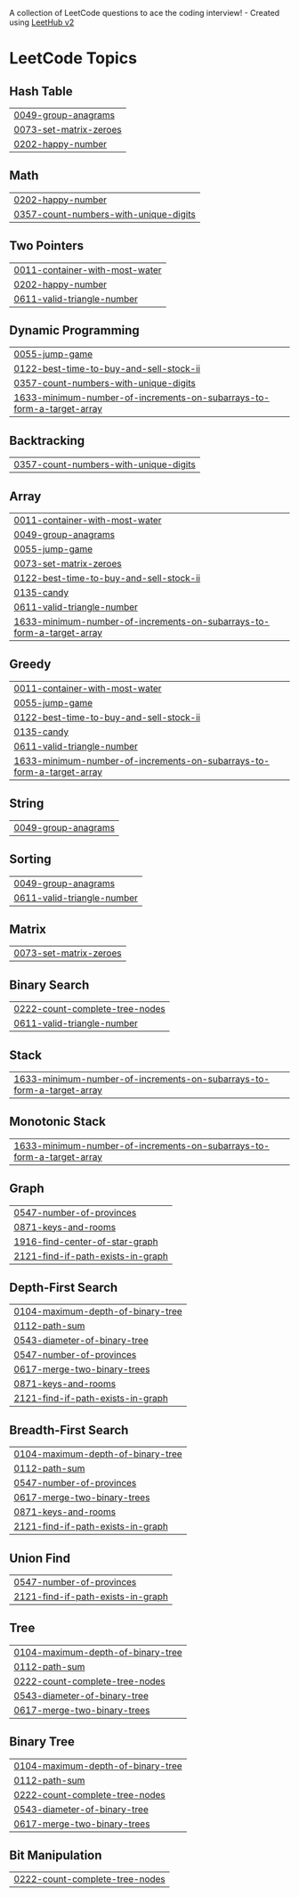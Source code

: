 A collection of LeetCode questions to ace the coding interview! - Created using [LeetHub v2](https://github.com/arunbhardwaj/LeetHub-2.0)
<!---LeetCode Topics Start-->
# LeetCode Topics
## Hash Table
|  |
| ------- |
| [0049-group-anagrams](https://github.com/Pirithishaa/Leetcode-problems/tree/master/0049-group-anagrams) |
| [0073-set-matrix-zeroes](https://github.com/Pirithishaa/Leetcode-problems/tree/master/0073-set-matrix-zeroes) |
| [0202-happy-number](https://github.com/Pirithishaa/Leetcode-problems/tree/master/0202-happy-number) |
## Math
|  |
| ------- |
| [0202-happy-number](https://github.com/Pirithishaa/Leetcode-problems/tree/master/0202-happy-number) |
| [0357-count-numbers-with-unique-digits](https://github.com/Pirithishaa/Leetcode-problems/tree/master/0357-count-numbers-with-unique-digits) |
## Two Pointers
|  |
| ------- |
| [0011-container-with-most-water](https://github.com/Pirithishaa/Leetcode-problems/tree/master/0011-container-with-most-water) |
| [0202-happy-number](https://github.com/Pirithishaa/Leetcode-problems/tree/master/0202-happy-number) |
| [0611-valid-triangle-number](https://github.com/Pirithishaa/Leetcode-problems/tree/master/0611-valid-triangle-number) |
## Dynamic Programming
|  |
| ------- |
| [0055-jump-game](https://github.com/Pirithishaa/Leetcode-problems/tree/master/0055-jump-game) |
| [0122-best-time-to-buy-and-sell-stock-ii](https://github.com/Pirithishaa/Leetcode-problems/tree/master/0122-best-time-to-buy-and-sell-stock-ii) |
| [0357-count-numbers-with-unique-digits](https://github.com/Pirithishaa/Leetcode-problems/tree/master/0357-count-numbers-with-unique-digits) |
| [1633-minimum-number-of-increments-on-subarrays-to-form-a-target-array](https://github.com/Pirithishaa/Leetcode-problems/tree/master/1633-minimum-number-of-increments-on-subarrays-to-form-a-target-array) |
## Backtracking
|  |
| ------- |
| [0357-count-numbers-with-unique-digits](https://github.com/Pirithishaa/Leetcode-problems/tree/master/0357-count-numbers-with-unique-digits) |
## Array
|  |
| ------- |
| [0011-container-with-most-water](https://github.com/Pirithishaa/Leetcode-problems/tree/master/0011-container-with-most-water) |
| [0049-group-anagrams](https://github.com/Pirithishaa/Leetcode-problems/tree/master/0049-group-anagrams) |
| [0055-jump-game](https://github.com/Pirithishaa/Leetcode-problems/tree/master/0055-jump-game) |
| [0073-set-matrix-zeroes](https://github.com/Pirithishaa/Leetcode-problems/tree/master/0073-set-matrix-zeroes) |
| [0122-best-time-to-buy-and-sell-stock-ii](https://github.com/Pirithishaa/Leetcode-problems/tree/master/0122-best-time-to-buy-and-sell-stock-ii) |
| [0135-candy](https://github.com/Pirithishaa/Leetcode-problems/tree/master/0135-candy) |
| [0611-valid-triangle-number](https://github.com/Pirithishaa/Leetcode-problems/tree/master/0611-valid-triangle-number) |
| [1633-minimum-number-of-increments-on-subarrays-to-form-a-target-array](https://github.com/Pirithishaa/Leetcode-problems/tree/master/1633-minimum-number-of-increments-on-subarrays-to-form-a-target-array) |
## Greedy
|  |
| ------- |
| [0011-container-with-most-water](https://github.com/Pirithishaa/Leetcode-problems/tree/master/0011-container-with-most-water) |
| [0055-jump-game](https://github.com/Pirithishaa/Leetcode-problems/tree/master/0055-jump-game) |
| [0122-best-time-to-buy-and-sell-stock-ii](https://github.com/Pirithishaa/Leetcode-problems/tree/master/0122-best-time-to-buy-and-sell-stock-ii) |
| [0135-candy](https://github.com/Pirithishaa/Leetcode-problems/tree/master/0135-candy) |
| [0611-valid-triangle-number](https://github.com/Pirithishaa/Leetcode-problems/tree/master/0611-valid-triangle-number) |
| [1633-minimum-number-of-increments-on-subarrays-to-form-a-target-array](https://github.com/Pirithishaa/Leetcode-problems/tree/master/1633-minimum-number-of-increments-on-subarrays-to-form-a-target-array) |
## String
|  |
| ------- |
| [0049-group-anagrams](https://github.com/Pirithishaa/Leetcode-problems/tree/master/0049-group-anagrams) |
## Sorting
|  |
| ------- |
| [0049-group-anagrams](https://github.com/Pirithishaa/Leetcode-problems/tree/master/0049-group-anagrams) |
| [0611-valid-triangle-number](https://github.com/Pirithishaa/Leetcode-problems/tree/master/0611-valid-triangle-number) |
## Matrix
|  |
| ------- |
| [0073-set-matrix-zeroes](https://github.com/Pirithishaa/Leetcode-problems/tree/master/0073-set-matrix-zeroes) |
## Binary Search
|  |
| ------- |
| [0222-count-complete-tree-nodes](https://github.com/Pirithishaa/Leetcode-problems/tree/master/0222-count-complete-tree-nodes) |
| [0611-valid-triangle-number](https://github.com/Pirithishaa/Leetcode-problems/tree/master/0611-valid-triangle-number) |
## Stack
|  |
| ------- |
| [1633-minimum-number-of-increments-on-subarrays-to-form-a-target-array](https://github.com/Pirithishaa/Leetcode-problems/tree/master/1633-minimum-number-of-increments-on-subarrays-to-form-a-target-array) |
## Monotonic Stack
|  |
| ------- |
| [1633-minimum-number-of-increments-on-subarrays-to-form-a-target-array](https://github.com/Pirithishaa/Leetcode-problems/tree/master/1633-minimum-number-of-increments-on-subarrays-to-form-a-target-array) |
## Graph
|  |
| ------- |
| [0547-number-of-provinces](https://github.com/Pirithishaa/Leetcode-problems/tree/master/0547-number-of-provinces) |
| [0871-keys-and-rooms](https://github.com/Pirithishaa/Leetcode-problems/tree/master/0871-keys-and-rooms) |
| [1916-find-center-of-star-graph](https://github.com/Pirithishaa/Leetcode-problems/tree/master/1916-find-center-of-star-graph) |
| [2121-find-if-path-exists-in-graph](https://github.com/Pirithishaa/Leetcode-problems/tree/master/2121-find-if-path-exists-in-graph) |
## Depth-First Search
|  |
| ------- |
| [0104-maximum-depth-of-binary-tree](https://github.com/Pirithishaa/Leetcode-problems/tree/master/0104-maximum-depth-of-binary-tree) |
| [0112-path-sum](https://github.com/Pirithishaa/Leetcode-problems/tree/master/0112-path-sum) |
| [0543-diameter-of-binary-tree](https://github.com/Pirithishaa/Leetcode-problems/tree/master/0543-diameter-of-binary-tree) |
| [0547-number-of-provinces](https://github.com/Pirithishaa/Leetcode-problems/tree/master/0547-number-of-provinces) |
| [0617-merge-two-binary-trees](https://github.com/Pirithishaa/Leetcode-problems/tree/master/0617-merge-two-binary-trees) |
| [0871-keys-and-rooms](https://github.com/Pirithishaa/Leetcode-problems/tree/master/0871-keys-and-rooms) |
| [2121-find-if-path-exists-in-graph](https://github.com/Pirithishaa/Leetcode-problems/tree/master/2121-find-if-path-exists-in-graph) |
## Breadth-First Search
|  |
| ------- |
| [0104-maximum-depth-of-binary-tree](https://github.com/Pirithishaa/Leetcode-problems/tree/master/0104-maximum-depth-of-binary-tree) |
| [0112-path-sum](https://github.com/Pirithishaa/Leetcode-problems/tree/master/0112-path-sum) |
| [0547-number-of-provinces](https://github.com/Pirithishaa/Leetcode-problems/tree/master/0547-number-of-provinces) |
| [0617-merge-two-binary-trees](https://github.com/Pirithishaa/Leetcode-problems/tree/master/0617-merge-two-binary-trees) |
| [0871-keys-and-rooms](https://github.com/Pirithishaa/Leetcode-problems/tree/master/0871-keys-and-rooms) |
| [2121-find-if-path-exists-in-graph](https://github.com/Pirithishaa/Leetcode-problems/tree/master/2121-find-if-path-exists-in-graph) |
## Union Find
|  |
| ------- |
| [0547-number-of-provinces](https://github.com/Pirithishaa/Leetcode-problems/tree/master/0547-number-of-provinces) |
| [2121-find-if-path-exists-in-graph](https://github.com/Pirithishaa/Leetcode-problems/tree/master/2121-find-if-path-exists-in-graph) |
## Tree
|  |
| ------- |
| [0104-maximum-depth-of-binary-tree](https://github.com/Pirithishaa/Leetcode-problems/tree/master/0104-maximum-depth-of-binary-tree) |
| [0112-path-sum](https://github.com/Pirithishaa/Leetcode-problems/tree/master/0112-path-sum) |
| [0222-count-complete-tree-nodes](https://github.com/Pirithishaa/Leetcode-problems/tree/master/0222-count-complete-tree-nodes) |
| [0543-diameter-of-binary-tree](https://github.com/Pirithishaa/Leetcode-problems/tree/master/0543-diameter-of-binary-tree) |
| [0617-merge-two-binary-trees](https://github.com/Pirithishaa/Leetcode-problems/tree/master/0617-merge-two-binary-trees) |
## Binary Tree
|  |
| ------- |
| [0104-maximum-depth-of-binary-tree](https://github.com/Pirithishaa/Leetcode-problems/tree/master/0104-maximum-depth-of-binary-tree) |
| [0112-path-sum](https://github.com/Pirithishaa/Leetcode-problems/tree/master/0112-path-sum) |
| [0222-count-complete-tree-nodes](https://github.com/Pirithishaa/Leetcode-problems/tree/master/0222-count-complete-tree-nodes) |
| [0543-diameter-of-binary-tree](https://github.com/Pirithishaa/Leetcode-problems/tree/master/0543-diameter-of-binary-tree) |
| [0617-merge-two-binary-trees](https://github.com/Pirithishaa/Leetcode-problems/tree/master/0617-merge-two-binary-trees) |
## Bit Manipulation
|  |
| ------- |
| [0222-count-complete-tree-nodes](https://github.com/Pirithishaa/Leetcode-problems/tree/master/0222-count-complete-tree-nodes) |
<!---LeetCode Topics End-->